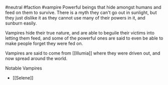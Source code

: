 #neutral #faction #vampire 
Powerful beings that hide amongst humans and feed on them to survive.  There is a myth they can't go out in sunlight, but they just dislike it as they cannot use many of their powers in it, and sunburn easily.

Vampires hide their true nature, and are able to beguile their victims into letting them feed, and some of the powerful ones are said to even be able to make people forget they were fed on.

Vampires are said to come from [[Illumia]] where they were driven out, and now spread around the world.

Notable Vampires
- [[Selene]]